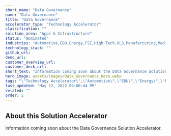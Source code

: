 ```yaml
---
short_name: "Data Governance"
name: "Data Governance"
title: "Data Governance"
accelerator_type: "Technology Accelerator"
classification: ""
solution_area: "Apps & Infrastructure"
status: "Nominated"
industries: "Automotive,EDU,Energy,FSI,High Tech,HLS,Manufacturing,Media and Entertainment,Professional Services,Retail,SLG,Horizontal"
technology_stack: ""
github_url: 
demo_url: 
customer_overview_url: 
customer_deck_url: 
short_text: "Information coming soon about the Data Governance Solution Accelerator."
hero_image: assets/images/Data_Governance_Hero.webp
tags: "\"Technology Accelerator\",\"Automotive\",\"EDU\",\"Energy\",\"FSI\",\"High Tech\",\"HLS\",\"Manufacturing\",\"Media and Entertainment\",\"Professional Services\",\"Retail\",\"SLG\",\"Horizontal\",\"Apps & Infrastructure\",\"Nominated\""
last_updated: "May 12, 2022 09:00:44 PM"
related: ""
order: 2
---
```

## About this Solution Accelerator

Information coming soon about the Data Governance Solution Accelerator.
